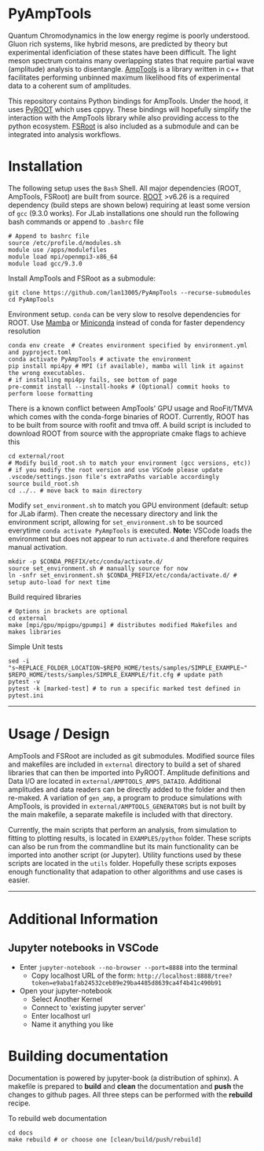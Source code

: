 # PyAmpTools

Quantum Chromodynamics in the low energy regime is poorly understood. Gluon rich systems, like hybrid mesons, are predicted by theory but experimental idenficiation of these states have been difficult. The light meson spectrum contains many overlapping states that require partial wave (amplitude) analysis to disentangle. [AmpTools](https://github.com/mashephe/AmpTools) is a library written in c++ that facilitates performing unbinned maximum likelihood fits of experimental data to a coherent sum of amplitudes.

This repository contains Python bindings for AmpTools. Under the hood, it uses [PyROOT](https://root.cern/manual/python/) which uses cppyy. These bindings will hopefully simplify the interaction with the AmpTools library while also providing access to the python ecosystem. [FSRoot](https://github.com/remitche66/FSRoot) is also included as a submodule and can be integrated into analysis workflows.

# Installation

The following setup uses the `Bash` Shell. All major dependencies (ROOT, AmpTools, FSRoot) are built from source.
[ROOT](https://root.cern/install/) >v6.26 is a required dependency (build steps are shown below) requiring at least some version of `gcc` (9.3.0 works). For JLab installations one should run the following bash commands or append to `.bashrc` file

```shell
# Append to bashrc file
source /etc/profile.d/modules.sh
module use /apps/modulefiles
module load mpi/openmpi3-x86_64
module load gcc/9.3.0
```

Install AmpTools and FSRoot as a submodule:

```shell
git clone https://github.com/lan13005/PyAmpTools --recurse-submodules
cd PyAmpTools
```

Environment setup. `conda` can be very slow to resolve dependencies for ROOT. Use [Mamba](https://github.com/conda-forge/miniforge#mambaforge) or [Miniconda](https://docs.anaconda.com/free/miniconda/index.html) instead of conda for faster dependency resolution

```shell
conda env create  # Creates environment specified by environment.yml and pyproject.toml
conda activate PyAmpTools # activate the environment
pip install mpi4py # MPI (if available), mamba will link it against the wrong executables.
# if installing mpi4py fails, see bottom of page
pre-commit install --install-hooks # (Optional) commit hooks to perform loose formatting
```

There is a known conflict between AmpTools' GPU usage and RooFit/TMVA which comes with the conda-forge binaries of ROOT. Currently, ROOT has to be built from source with roofit and tmva off. A build script is included to download ROOT from source with the appropriate cmake flags to achieve this

```shell
cd external/root
# Modify build_root.sh to match your environment (gcc versions, etc))
# if you modify the root version and use VSCode please update .vscode/settings.json file's extraPaths variable accordingly
source build_root.sh
cd ../.. # move back to main directory
```

Modify `set_environment.sh` to match you GPU environment (default: setup for JLab ifarm). Then create the necessary directory and link the environment script, allowing for `set_environment.sh` to be sourced everytime `conda activate PyAmpTools` is executed. **Note:** VSCode loads the environment but does not appear to run `activate.d` and therefore requires manual activation.

```shell
mkdir -p $CONDA_PREFIX/etc/conda/activate.d/
source set_environment.sh # manually source for now
ln -snfr set_environment.sh $CONDA_PREFIX/etc/conda/activate.d/ # setup auto-load for next time
```

Build required libraries

```shell
# Options in brackets are optional
cd external
make [mpi/gpu/mpigpu/gpumpi] # distributes modified Makefiles and makes libraries
```

Simple Unit tests

```shell
sed -i "s~REPLACE_FOLDER_LOCATION~$REPO_HOME/tests/samples/SIMPLE_EXAMPLE~" $REPO_HOME/tests/samples/SIMPLE_EXAMPLE/fit.cfg # update path
pytest -v
pytest -k [marked-test] # to run a specific marked test defined in pytest.ini
```

---

# Usage / Design

AmpTools and FSRoot are included as git submodules. Modified source files and makefiles are included in `external` directory to build a set of shared libraries that can then be imported into PyROOT.  Amplitude definitions and Data I/O are located in `external/AMPTOOLS_AMPS_DATAIO`. Additional amplitudes and data readers can be directly added to the folder and then re-maked. A variation of `gen_amp`, a program to produce simulations with AmpTools, is provided in `external/AMPTOOLS_GENERATORS` but is not built by the main makefile, a separate makefile is included with that directory.

Currently, the main scripts that perform an analysis, from simulation to fitting to plotting results, is located in `EXAMPLES/python` folder. These scripts can also be run from the commandline but its main functionality can be imported into another script (or Jupyter). Utility functions used by these scripts are located in the `utils` folder. Hopefully these scripts exposes enough functionality that adapation to other algorithms and use cases is easier.

---

# Additional Information

## Jupyter notebooks in VSCode

* Enter `jupyter-notebook --no-browser --port=8888` into the terminal
    * Copy localhost URL of the form: `http://localhost:8888/tree?token=e9aba1fab24532ceb89e29ba4485d8639ca4f4b41c490b91`
* Open your jupyter-notebook
    * Select Another Kernel
    * Connect to 'existing jupyter server'
    * Enter localhost url
    * Name it anything you like

# Building documentation

Documentation is powered by jupyter-book (a distribution of sphinx). A makefile is prepared to **build** and **clean** the documentation and **push** the changes to github pages. All three steps can be performed with the **rebuild** recipe.

To rebuild web documentation

```
cd docs
make rebuild # or choose one [clean/build/push/rebuild]
```
